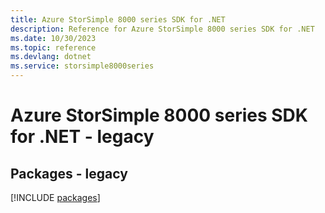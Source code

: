 ```yaml
---
title: Azure StorSimple 8000 series SDK for .NET
description: Reference for Azure StorSimple 8000 series SDK for .NET
ms.date: 10/30/2023
ms.topic: reference
ms.devlang: dotnet
ms.service: storsimple8000series
---
```

# Azure StorSimple 8000 series SDK for .NET - legacy
## Packages - legacy
[!INCLUDE [packages](storsimple-8000-series-index.md)]